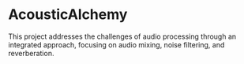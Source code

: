 # AcousticAlchemy
This project addresses the challenges of audio processing through an integrated approach, focusing on audio mixing, noise filtering, and reverberation. 
